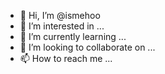 - 👋 Hi, I’m @ismehoo
- 👀 I’m interested in ...
- 🌱 I’m currently learning ...
- 💞️ I’m looking to collaborate on ...
- 📫 How to reach me ...

<!---
ismehoo/ismehoo is a ✨ special ✨ repository because its `README.md` (this file) appears on your GitHub profile.
You can click the Preview link to take a look at your changes.
--->
